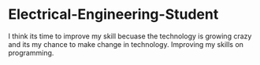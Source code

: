 Electrical-Engineering-Student
==============================
I think its time to improve my skill becuase the technology is growing crazy and its my chance to make change in technology.
Improving my skills on programming.
